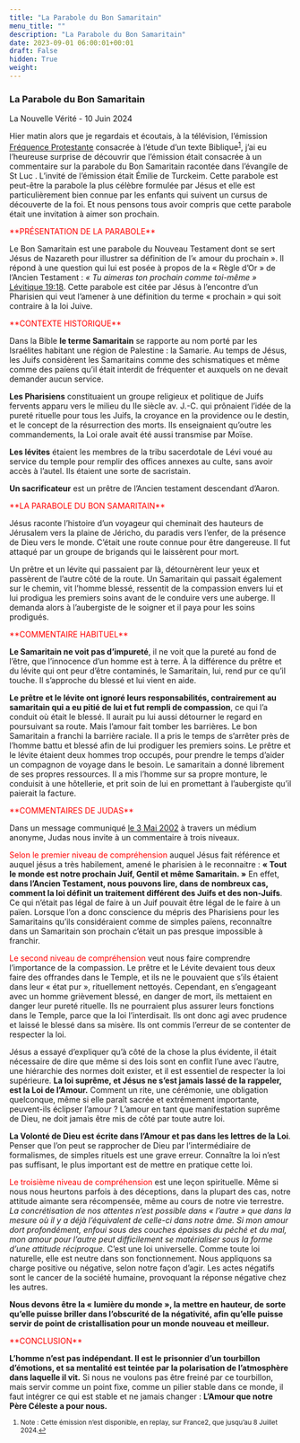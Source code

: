```yaml
---
title: "La Parabole du Bon Samaritain"
menu_title: ""
description: "La Parabole du Bon Samaritain"
date: 2023-09-01 06:00:01+00:01
draft: False
hidden: True
weight:
---
```

### La Parabole du Bon Samaritain

La Nouvelle Vérité - 10 Juin 2024

Hier matin alors que je regardais et écoutais, à la télévision, l’émission [Fréquence Protestante](https://www.france.tv/france-2/presence-protestante/6040263-emission-du-dimanche-9-juin-2024.html) consacrée à l’étude d’un texte Biblique<sup id="a1">[1](#f1)</sup>, j’ai eu l’heureuse surprise de découvrir que l’émission était consacrée à un commentaire sur la parabole du Bon Samaritain racontée dans l’évangile de St Luc . L’invité de l’émission était Émilie de Turckeim. Cette parabole est peut-être la parabole la plus célèbre formulée par Jésus et elle est particulièrement bien connue par les enfants qui suivent un cursus de découverte de la foi. Et nous pensons tous avoir compris que cette parabole était une invitation à aimer son prochain.

<span style="color:red">
**PRÉSENTATION DE LA PARABOLE**
</span>

Le Bon Samaritain est une parabole du Nouveau Testament dont se sert Jésus de Nazareth pour illustrer sa définition de l’« amour du prochain ». Il répond à une question qui lui est posée à propos de la « Règle d’Or » de l’Ancien Testament : *« Tu aimeras ton prochain comme toi-même »* [Lévitique 19:18](https://saintebible.com/leviticus/19-18.htm). Cette parabole est citée par Jésus à l’encontre d’un Pharisien qui veut l’amener à une définition du terme « prochain » qui soit contraire à la loi Juive.

<span style="color:red">
**CONTEXTE HISTORIQUE** 
</span>

Dans la Bible **le terme Samaritain** se rapporte au nom porté par les Israélites habitant une région de Palestine : la Samarie. Au temps de Jésus, les Juifs considèrent les Samaritains comme des schismatiques et même comme des païens qu’il était interdit de fréquenter et auxquels on ne devait demander aucun service.

**Les Pharisiens** constituaient un groupe religieux et politique de Juifs fervents apparu vers le milieu du IIe siècle av. J.-C. qui prônaient l’idée de la pureté rituelle pour tous les Juifs, la croyance en la providence ou le destin, et le concept de la résurrection des morts. Ils enseignaient qu’outre les commandements, la Loi orale avait été aussi transmise par Moïse.

**Les lévites** étaient les membres de la tribu sacerdotale de Lévi voué au service du temple pour remplir des offices annexes au culte, sans avoir accès à l’autel. Ils étaient une sorte de sacristain.

**Un sacrificateur** est un prêtre de l’Ancien testament descendant d’Aaron.

<span style="color:red">
**LA PARABOLE DU BON SAMARITAIN**
</span>

Jésus raconte l’histoire d’un voyageur qui cheminait des hauteurs de Jérusalem vers la plaine de Jéricho, du paradis vers l’enfer, de la présence de Dieu vers le monde. C’était une route connue pour être dangereuse. Il fut attaqué par un groupe de brigands qui le laissèrent pour mort.

Un prêtre et un lévite qui passaient par là, détournèrent leur yeux et passèrent de l’autre côté de la route. Un Samaritain qui passait également sur le chemin, vit l’homme blessé, ressentit de la compassion envers lui et lui prodigua les premiers soins avant de le conduire vers une auberge. Il demanda alors à l’aubergiste de le soigner et il paya pour les soins prodigués.

<span style="color:red">
**COMMENTAIRE HABITUEL** 
</span>

**Le Samaritain ne voit pas d’impureté**, il ne voit que la pureté au fond de l’être, que l’innocence d’un homme est à terre. À la différence du prêtre et du lévite qui ont peur d’être contaminés, le Samaritain, lui, rend pur ce qu’il touche. Il s’approche du blessé et lui vient en aide.

**Le prêtre et le lévite ont ignoré leurs responsabilités, contrairement au samaritain qui a eu pitié de lui et fut rempli de compassion**, ce qui l’a conduit où était le blessé. Il aurait pu lui aussi détourner le regard en poursuivant sa route. Mais l’amour fait tomber les barrières. Le bon Samaritain a franchi la barrière raciale. Il a pris le temps de s’arrêter près de l’homme battu et blessé afin de lui prodiguer les premiers soins. Le prêtre et le lévite étaient deux hommes trop occupés, pour prendre le temps d’aider un compagnon de voyage dans le besoin. Le samaritain a donné librement de ses propres ressources. Il a mis l’homme sur sa propre monture, le conduisit à une hôtellerie, et prit soin de lui en promettant à l’aubergiste qu’il paierait la facture.

<span style="color:red">
**COMMENTAIRES DE JUDAS**
</span>

Dans un message communiqué [le 3 Mai 2002](/fr-contemporary-messages/fr-contemporary-messages-by-date-order\fr-contemporary-messages-2002/fr-2002-5-3-1-hr-judas/) à travers un médium anonyme, Judas nous invite à un commentaire à trois niveaux.

<span style="color:red">Selon le premier niveau de compréhension</span> auquel Jésus fait référence et auquel jésus a très habilement, amené le pharisien à le reconnaitre : **« Tout le monde est notre prochain Juif, Gentil et même Samaritain. »** En effet, **dans l’Ancien Testament, nous pouvons lire, dans de nombreux cas, comment la loi définit un traitement différent des Juifs et des non-Juifs**. Ce qui n’était pas légal de faire à un Juif pouvait être légal de le faire à un païen. Lorsque l’on a donc conscience du mépris des Pharisiens pour les Samaritains qu’ils considéraient comme de simples païens, reconnaître dans un Samaritain son prochain c’était un pas presque impossible à franchir.

<span style="color:red">Le second niveau de compréhension</span> veut nous faire comprendre l’importance de la compassion. Le prêtre et le Lévite devaient tous deux faire des offrandes dans le Temple, et ils ne le pouvaient que s’ils étaient dans leur « état pur », rituellement nettoyés. Cependant, en s’engageant avec un homme grièvement blessé, en danger de mort, ils mettaient en danger leur pureté rituelle. Ils ne pourraient plus assurer leurs fonctions dans le Temple, parce que la loi l’interdisait. Ils ont donc agi avec prudence et laissé le blessé dans sa misère. Ils ont commis l’erreur de se contenter de respecter la loi.

Jésus a essayé d’expliquer qu’à côté de la chose la plus évidente, il était nécessaire de dire que même si des lois sont en conflit l’une avec l’autre, une hiérarchie des normes doit exister, et il est essentiel de respecter la loi supérieure. **La loi suprême, et Jésus ne s’est jamais lassé de la rappeler, est la Loi de l’Amour.** Comment un rite, une cérémonie, une obligation quelconque, même si elle paraît sacrée et extrêmement importante, peuvent-ils éclipser l’amour ? L’amour en tant que manifestation suprême de Dieu, ne doit jamais être mis de côté par toute autre loi.

**La Volonté de Dieu est écrite dans l’Amour et pas dans les lettres de la Loi**. Penser que l’on peut se rapprocher de Dieu par l’intermédiaire de formalismes, de simples rituels est une grave erreur. Connaître la loi n’est pas suffisant, le plus important est de mettre en pratique cette loi.

<span style="color:red">Le troisième niveau de compréhension</span> est une leçon spirituelle. Même si nous nous heurtons parfois à des déceptions, dans la plupart des cas, notre attitude aimante sera récompensée, même au cours de notre vie terrestre. *La concrétisation de nos attentes n’est possible dans « l’autre » que dans la mesure où il y a déjà l’équivalent de celle-ci dans notre âme. Si mon amour dort profondément, enfoui sous des couches épaisses du péché et du mal, mon amour pour l’autre peut difficilement se matérialiser sous la forme d’une attitude réciproque.* C’est une loi universelle. Comme toute loi naturelle, elle est neutre dans son fonctionnement. Nous appliquons sa charge positive ou négative, selon notre façon d’agir. Les actes négatifs sont le cancer de la société humaine, provoquant la réponse négative chez les autres.

**Nous devons être la « lumière du monde », la mettre en hauteur, de sorte qu’elle puisse briller dans l’obscurité de la négativité, afin qu’elle puisse servir de point de cristallisation pour un monde nouveau et meilleur.**

<span style="color:red">
**CONCLUSION**
</span>

**L’homme n’est pas indépendant. Il est le prisonnier d’un tourbillon d’émotions, et sa mentalité est teintée par la polarisation de l’atmosphère dans laquelle il vit.** Si nous ne voulons pas être freiné par ce tourbillon, mais servir comme un point fixe, comme un pilier stable dans ce monde, il faut intégrer ce qui est stable et ne jamais changer : **L’Amour que notre Père Céleste a pour nous.**
<small>

1. <large id="f1"> Note : Cette émission n’est disponible, en replay, sur France2, que jusqu’au 8 Juillet 2024.[↩](#a1)



